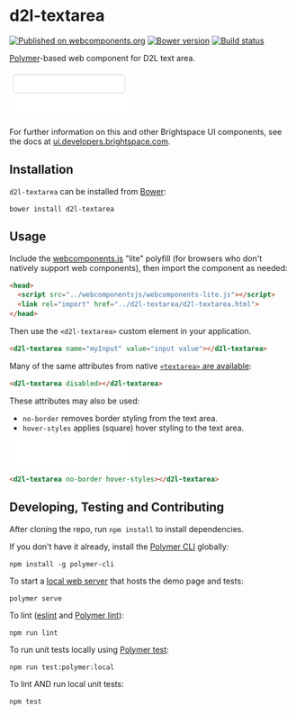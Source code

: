 # d2l-textarea
[![Published on webcomponents.org](https://img.shields.io/badge/webcomponents.org-published-blue.svg)](https://www.webcomponents.org/element/BrightspaceUI/textarea)
[![Bower version][bower-image]][bower-url]
[![Build status][ci-image]][ci-url]

[Polymer](https://www.polymer-project.org)-based web component for D2L text area.

![screenshot of d2l-textarea autogrowing](/d2l-textarea.gif?raw=true)

For further information on this and other Brightspace UI components, see the docs at [ui.developers.brightspace.com](http://ui.developers.brightspace.com/).

## Installation

`d2l-textarea` can be installed from [Bower][bower-url]:

```shell
bower install d2l-textarea
```

## Usage

Include the [webcomponents.js](http://webcomponents.org/polyfills/) "lite" polyfill (for browsers who don't natively support web components), then import the component as needed:

```html
<head>
  <script src="../webcomponentsjs/webcomponents-lite.js"></script>
  <link rel="import" href="../d2l-textarea/d2l-textarea.html">
</head>
```

Then use the `<d2l-textarea>` custom element in your application.

```html
<d2l-textarea name="myInput" value="input value"></d2l-textarea>
```

Many of the same attributes from native [`<textarea>` are available](https://developer.mozilla.org/en/docs/Web/HTML/Element/textarea):

```html
<d2l-textarea disabled></d2l-textarea>
```

These attributes may also be used:
* `no-border` removes border styling from the text area.
* `hover-styles` applies (square) hover styling to the text area.

![screenshot of no-border and hover-styles attributes](/no-border_hover-styles.gif?raw=true)
````html
<d2l-textarea no-border hover-styles></d2l-textarea>
````

## Developing, Testing and Contributing

After cloning the repo, run `npm install` to install dependencies.

If you don't have it already, install the [Polymer CLI](https://www.polymer-project.org/2.0/docs/tools/polymer-cli) globally:

```shell
npm install -g polymer-cli
```

To start a [local web server](https://www.polymer-project.org/2.0/docs/tools/polymer-cli-commands#serve) that hosts the demo page and tests:

```shell
polymer serve
```

To lint ([eslint](http://eslint.org/) and [Polymer lint](https://www.polymer-project.org/2.0/docs/tools/polymer-cli-commands#lint)):

```shell
npm run lint
```

To run unit tests locally using [Polymer test](https://www.polymer-project.org/2.0/docs/tools/polymer-cli-commands#tests):

```shell
npm run test:polymer:local
```

To lint AND run local unit tests:

```shell
npm test
```

[bower-url]: http://bower.io/search/?q=d2l-textarea
[bower-image]: https://badge.fury.io/bo/d2l-textarea.svg
[ci-url]: https://travis-ci.org/BrightspaceUI/textarea
[ci-image]: https://travis-ci.org/BrightspaceUI/textarea.svg?branch=master
